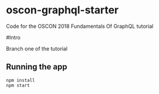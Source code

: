 # oscon-graphql-starter
Code for the OSCON 2018 Fundamentals Of GraphQL tutorial

#Intro   

Branch one of the tutorial

## Running the app

```npm install```    
```npm start```
